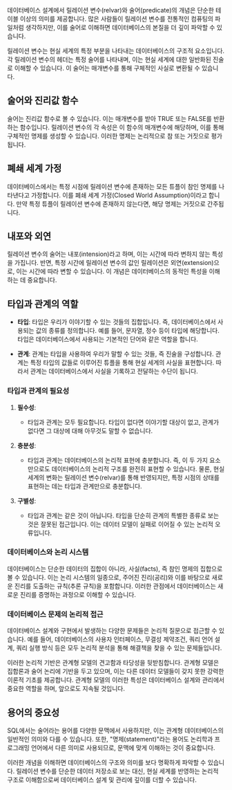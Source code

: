 데이터베이스 설계에서 릴레이션 변수(relvar)와 술어(predicate)의 개념은 단순한 테이블 이상의 의미를 제공합니다. 많은 사람들이 릴레이션 변수를 전통적인 컴퓨팅의 파일처럼 생각하지만, 이를 술어로 이해하면 데이터베이스의 본질을 더 깊이 파악할 수 있습니다.

릴레이션 변수는 현실 세계의 특정 부분을 나타내는 데이터베이스의 구조적 요소입니다. 각 릴레이션 변수의 헤더는 특정 술어를 나타내며, 이는 현실 세계에 대한 일반화된 진술로 이해할 수 있습니다. 이 술어는 매개변수를 통해 구체적인 사실로 변환될 수 있습니다.

## 술어와 진리값 함수

술어는 진리값 함수로 볼 수 있습니다. 이는 매개변수를 받아 TRUE 또는 FALSE를 반환하는 함수입니다. 릴레이션 변수의 각 속성은 이 함수의 매개변수에 해당하며, 이를 통해 구체적인 명제를 생성할 수 있습니다. 이러한 명제는 논리적으로 참 또는 거짓으로 평가됩니다.

## 폐쇄 세계 가정

데이터베이스에서는 특정 시점에 릴레이션 변수에 존재하는 모든 튜플이 참인 명제를 나타낸다고 가정합니다. 이를 폐쇄 세계 가정(Closed World Assumption)이라고 합니다. 만약 특정 튜플이 릴레이션 변수에 존재하지 않는다면, 해당 명제는 거짓으로 간주됩니다.

## 내포와 외연

릴레이션 변수의 술어는 내포(intension)라고 하며, 이는 시간에 따라 변하지 않는 특성을 가집니다. 반면, 특정 시간에 릴레이션 변수의 값인 릴레이션은 외연(extension)으로, 이는 시간에 따라 변할 수 있습니다. 이 개념은 데이터베이스의 동적인 특성을 이해하는 데 중요합니다.

## 타입과 관계의 역할

- **타입**: 타입은 우리가 이야기할 수 있는 것들의 집합입니다. 즉, 데이터베이스에서 사용되는 값의 종류를 정의합니다. 예를 들어, 문자열, 정수 등이 타입에 해당합니다. 타입은 데이터베이스에서 사용되는 기본적인 단어와 같은 역할을 합니다.
    
- **관계**: 관계는 타입을 사용하여 우리가 말할 수 있는 것들, 즉 진술을 구성합니다. 관계는 특정 타입의 값들로 이루어진 튜플을 통해 현실 세계의 사실을 표현합니다. 따라서 관계는 데이터베이스에서 사실을 기록하고 전달하는 수단이 됩니다.
    

### 타입과 관계의 필요성

1. **필수성**:
    
    - 타입과 관계는 모두 필요합니다. 타입이 없다면 이야기할 대상이 없고, 관계가 없다면 그 대상에 대해 아무것도 말할 수 없습니다.
2. **충분성**:
    
    - 타입과 관계는 데이터베이스의 논리적 표현에 충분합니다. 즉, 이 두 가지 요소만으로도 데이터베이스의 논리적 구조를 완전히 표현할 수 있습니다. 물론, 현실 세계의 변화는 릴레이션 변수(relvar)를 통해 반영되지만, 특정 시점의 상태를 표현하는 데는 타입과 관계만으로 충분합니다.
3. **구별성**:
    
    - 타입과 관계는 같은 것이 아닙니다. 타입을 단순히 관계의 특별한 종류로 보는 것은 잘못된 접근입니다. 이는 데이터 모델이 실패로 이어질 수 있는 논리적 오류입니다.

### 데이터베이스와 논리 시스템

데이터베이스는 단순한 데이터의 집합이 아니라, 사실(facts), 즉 참인 명제의 집합으로 볼 수 있습니다. 이는 논리 시스템의 일종으로, 주어진 진리(공리)와 이를 바탕으로 새로운 진리를 도출하는 규칙(추론 규칙)을 포함합니다. 이러한 관점에서 데이터베이스는 새로운 진리를 증명하는 과정으로 이해할 수 있습니다.

### 데이터베이스 문제의 논리적 접근

데이터베이스 설계와 구현에서 발생하는 다양한 문제들은 논리적 질문으로 접근할 수 있습니다. 예를 들어, 데이터베이스의 사용자 인터페이스, 무결성 제약조건, 쿼리 언어 설계, 쿼리 실행 방식 등은 모두 논리적 분석을 통해 해결책을 찾을 수 있는 문제들입니다.

이러한 논리적 기반은 관계형 모델의 견고함과 타당성을 뒷받침합니다. 관계형 모델은 집합론과 술어 논리에 기반을 두고 있으며, 이는 다른 데이터 모델들이 갖지 못한 강력한 이론적 기초를 제공합니다. 관계형 모델의 이러한 특성은 데이터베이스 설계와 관리에서 중요한 역할을 하며, 앞으로도 지속될 것입니다.

## 용어의 중요성

SQL에서는 술어라는 용어를 다양한 문맥에서 사용하지만, 이는 관계형 데이터베이스의 일반적인 의미와 다를 수 있습니다. 또한, "명제(statement)"라는 용어도 논리학과 프로그래밍 언어에서 다른 의미로 사용되므로, 문맥에 맞게 이해하는 것이 중요합니다.

이러한 개념을 이해하면 데이터베이스의 구조와 의미를 보다 명확하게 파악할 수 있습니다. 릴레이션 변수를 단순한 데이터 저장소로 보는 대신, 현실 세계를 반영하는 논리적 구조로 이해함으로써 데이터베이스 설계 및 관리에 깊이를 더할 수 있습니다.